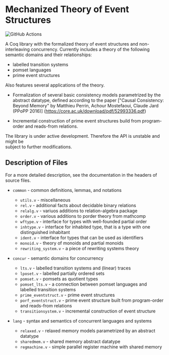 # Mechanized Theory of Event Structures

![GitHub Actions][github-actions-badge]

[github-actions-badge]: https://github.com/event-structures/event-struct/workflows/CI/badge.svg

A Coq library with the formalized theory of event structures and non-interleaving concurrency.
Currently includes a theory of the following semantic domains and their relationships:

- labelled transition systems
- pomset languages 
- prime event structures

Also features several applications of the theory. 

- Formalization of several basic consistency models 
  parametrized by the abstract datatype, 
  defined according to the paper 
   ["Causal Consistency: Beyond Memory" by Matthieu Perrin, Achour Mostefaoui, Claude Jard (PPoPP 2016)]
   (https://core.ac.uk/download/pdf/52993336.pdf)

- Incremental construction of prime event structures 
  build from program-order and reads-from relations.

The library is under active development.
Therefore the API is unstable and might be  
subject to further modifications.

## Description of Files

For a more detailed description, see the documentation in the headers of source files. 

- `common` - common definitions, lemmas, and notations  

    - `utils.v` - miscellaneous 
    - `rel.v` - additional facts about decidable binary relations
    - `relalg.v` - variuos additions to relation-algebra package
    - `order.v` - various additions to porder theory from mathcomp 
    - `wftype.v` - interface for types with well-founded partial order
    - `inhtype.v` - interface for inhabited type, that is a type with one distinguished inhabitant
    - `ident.v` - interface for types that can be used as identifiers
    - `monoid.v` - theory of monoids and partial monoids
    - `rewriting_system.v` - a piece of rewriting systems theory

- `concur` - semantic domains for concurrency

    - `lts.v` - labelled transition systems and (linear) traces
    - `lposet.v` - labelled partially ordered sets
    - `pomset.v` - pomsets as quotient types
    - `pomset_lts.v` - a connection between pomset languages and labelled transition systems
    - `prime_eventstruct.v` - prime event structures 
    - `porf_eventstruct.v` - prime event structure built from program-order and reads-from relations
    - `transitionsystem.v` - incremental construction of event structure

- `lang` - syntax and semantics of concurrent languages and systems

    - `relaxed.v` - relaxed memory models parametrized by an abstract datatype  
    - `sharedmem.v` - shared memory abstract datatype
    - `regmachine.v` - simple parallel register machine with shared memory
